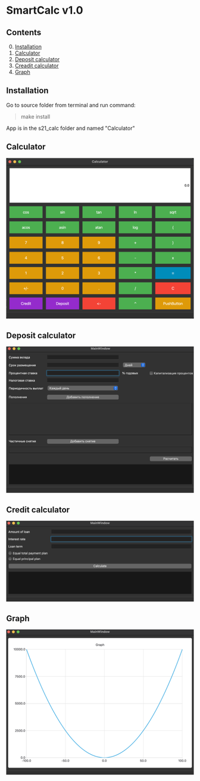 # SmartCalc v1.0

## Contents

0. [Installation](#installation)
1. [Calculator](#calc)
2. [Deposit calculator](#deposit)
3. [Creadit calculator](#credit)
4. [Graph](#graph)

## Installation

Go to source folder from terminal and run command:
> make install

App is in the s21_calc folder and named "Calculator"

## Calculator

![Calc](pics/calc.png)

## Deposit calculator

![Deposit](pics/deposit.png)

## Credit calculator

![Credit](pics/credit.png)

## Graph

![Graph](pics/graph.png)